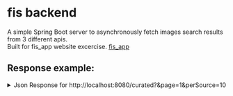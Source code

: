 # fis backend

A simple Spring Boot server to asynchronously fetch images search results from 3 different apis.  
Built for fis_app website excercise. [fis_app](https://github.com/oppahansi/fis_app)

## Response example:

<details>
  <summary>Json Response for http://localhost:8080/curated?&page=1&perSource=10</summary>
  
    {
    "total": 28499,
    "page": 1,
    "perPage": 30,
    "perSource": 10,
    "searchSources": {
        "unsplash": "https://www.unsplash.com/",
        "pixabay": "https://www.pixabay.com/",
        "pexels": "https://www.pexels.com/"
    },
    "images": [
        {
            "url": "https://www.pexels.com/photo/cordillera-de-los-andes-chile-23492498/",
            "preview": "https://images.pexels.com/photos/23492498/pexels-photo-23492498.jpeg?auto\u003dcompress\u0026cs\u003dtinysrgb\u0026h\u003d650\u0026w\u003d940",
            "description": "Cordillera de los Andes, Chile",
            "photographer": "https://www.pexels.com/@made-in-uruguay-1241789989",
            "license": "https://www.pexels.com/license/",
            "source": "https://www.pexels.com/"
        },
       ...
        {
            "url": "https://pixabay.com/photos/church-church-tower-dusk-bell-tower-8615302/",
            "preview": "https://pixabay.com/get/g6db510102eea7f870e68d25b0a11bcb3de4ebc8dc33508a5821b9188a373eb58522e61afa4b8b49fd506f858f8680b628296765b204d46afb8fa7a45c78c5896_640.jpg",
            "description": "",
            "photographer": "https://pixabay.com/users/fietzfotos",
            "license": "https://www.pixabay.com/service/license-summary/",
            "source": "https://www.pixabay.com/"
        },
        ...
        {
            "url": "https://unsplash.com/photos/a-vase-filled-with-white-flowers-on-top-of-a-table-FkQT9PXZIM0",
            "preview": "https://images.unsplash.com/photo-1713494500139-a0d182b60cb8?crop\u003dentropy\u0026cs\u003dtinysrgb\u0026fit\u003dmax\u0026fm\u003djpg\u0026ixid\u003dM3w1NDQ2Nzd8MHwxfGFsbHw4fHx8fHx8Mnx8MTcxNTUxMDkxMXw\u0026ixlib\u003drb-4.0.3\u0026q\u003d80\u0026w\u003d400",
            "description": "a vase filled with white flowers on top of a table",
            "photographer": "https://unsplash.com/@babybluecat",
            "license": "https://www.unsplash.com/license/",
            "source": "https://www.unsplash.com/"
        },
      ...
      ]
    }

</details>
